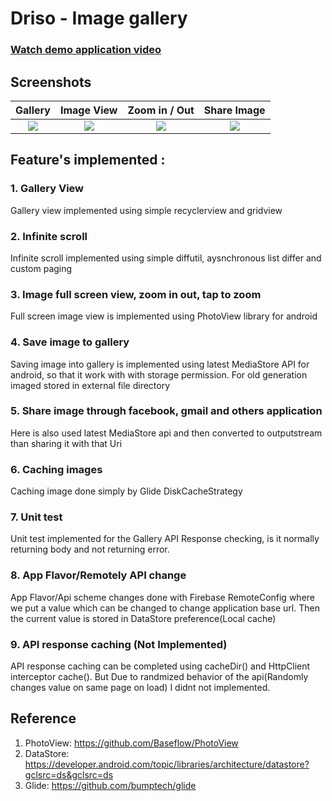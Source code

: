 # Driso - Image gallery
### [Watch demo application video](https://drive.google.com/file/d/1ABjD8fHhr_lZOruGlShhdR9mLvVr9ejS/view?usp=sharing)
## Screenshots
Gallery             |  Image View|Zoom in / Out            |  Share Image
:-------------------------:|:-------------------------:|:-------------------------:|:-------------------------:
![](https://github.com/FakhrulASA/driso/blob/master/01.jpg)  |  ![](https://github.com/FakhrulASA/driso/blob/master/02.jpg)| ![](https://github.com/FakhrulASA/driso/blob/master/03.jpg)  |  ![](https://github.com/FakhrulASA/driso/blob/master/04.jpg)
## Feature's implemented :
### 1. Gallery View 
Gallery view implemented using simple recyclerview and gridview
### 2. Infinite scroll
Infinite scroll implemented using simple diffutil, aysnchronous list differ and custom paging
### 3. Image full screen view, zoom in out, tap to zoom
Full screen image view is implemented using PhotoView library for android 
### 4. Save image to gallery
Saving image into gallery is implemented using latest MediaStore API for android, so that it work with with storage permission. For old generation imaged stored in external file directory
### 5. Share image through facebook, gmail and others application
Here is also used latest MediaStore api and then converted to outputstream than sharing it with that Uri
### 6. Caching images
Caching image done simply by Glide DiskCacheStrategy
### 7. Unit test
Unit test implemented for the Gallery API Response checking, is it normally returning body and not returning error.
### 8. App Flavor/Remotely API change
App Flavor/Api scheme changes done with Firebase RemoteConfig where we put a value which can be changed to change application base url. Then the current value is stored in DataStore preference(Local cache)
### 9. API response caching (Not Implemented)
API response caching can be completed using cacheDir() and HttpClient interceptor cache(). But Due to randmized behavior of the api(Randomly changes value on same page on load) I didnt not implemented. 
## Reference
1. PhotoView: https://github.com/Baseflow/PhotoView
2. DataStore: https://developer.android.com/topic/libraries/architecture/datastore?gclsrc=ds&gclsrc=ds
3. Glide: https://github.com/bumptech/glide
